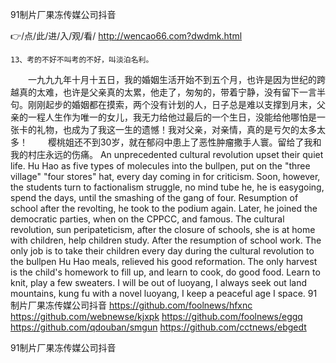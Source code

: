 
91制片厂果冻传媒公司抖音




👉/点/此/进/入/观/看/ http://wencao66.com?dwdmk.html




	13、考的不好不叫考的不好，叫淡泊名利。
　　一九九九年十月十五日，我的婚姻生活开始不到五个月，也许是因为世纪的跨越真的太难，也许是父亲真的太累，他走了，匆匆的，带着宁静，没有留下一言半句。刚刚起步的婚姻都在摸索，两个没有计划的人，日子总是难以支撑到月末，父亲的一程人生作为唯一的女儿，我无力给他过最后的一个生日，没能给他哪怕是一张卡的礼物，也成为了我这一生的遗憾！我对父亲，对亲情，真的是亏欠的太多太多！
　　樱桃姐还不到30岁，就在郁闷中患上了恶性肿瘤撒手人寰。留给了我和我的村庄永远的伤痛。
An unprecedented cultural revolution upset their quiet life.
Hu Hao as five types of molecules into the bullpen, put on the "three village" "four stores" hat, every day coming in for criticism.
Soon, however, the students turn to factionalism struggle, no mind tube he, he is easygoing, spend the days, until the smashing of the gang of four.
Resumption of school after the revolting, he took to the podium again.
Later, he joined the democratic parties, when on the CPPCC, and famous.
The cultural revolution, sun peripateticism, after the closure of schools, she is at home with children, help children study.
After the resumption of school work.
The only job is to take their children every day during the cultural revolution to the bullpen Hu Hao meals, relieved his good reformation.
The only harvest is the child's homework to fill up, and learn to cook, do good food.
Learn to knit, play a few sweaters.
I will be out of luoyang, I always seek out land mountains, kung fu with a novel luoyang, I keep a peaceful age I space.
91制片厂果冻传媒公司抖音 https://github.com/foolnews/hfxnc
https://github.com/webnewse/kjxpk
https://github.com/foolnews/eggq
https://github.com/qdouban/smgun
https://github.com/cctnews/ebgedt





91制片厂果冻传媒公司抖音

